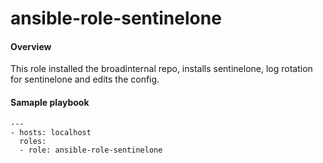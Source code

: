 # ansible-role-sentinelone

#### Overview
This role installed the broadinternal repo, installs sentinelone, log rotation for sentinelone and edits the config.

#### Samaple playbook
```
---
- hosts: localhost
  roles:
  - role: ansible-role-sentinelone
  ```
